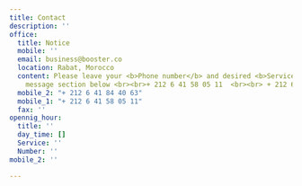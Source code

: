 ```yaml
---
title: Contact
description: ''
office:
  title: Notice
  mobile: ''
  email: business@booster.co
  location: Rabat, Morocco
  content: Please leave your <b>Phone number</b> and desired <b>Service</b> in the
    message section below <br><br>+ 212 6 41 58 05 11  <br><br> + 212 6 41 84 40 63
  mobile_2: "+ 212 6 41 84 40 63"
  mobile_1: "+ 212 6 41 58 05 11"
  fax: ''
opennig_hour:
  title: ''
  day_time: []
  Service: ''
  Number: ''
mobile_2: ''

---
```

